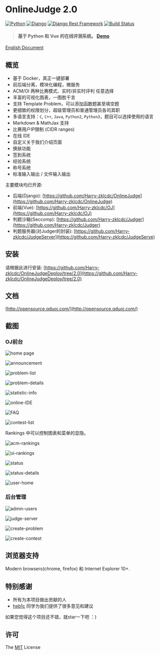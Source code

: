 # OnlineJudge 2.0

[![Python](https://img.shields.io/badge/python-3.6.2-blue.svg?style=flat-square)](https://www.python.org/downloads/release/python-362/)
[![Django](https://img.shields.io/badge/django-1.11.4-blue.svg?style=flat-square)](https://www.djangoproject.com/)
[![Django Rest Framework](https://img.shields.io/badge/django_rest_framework-3.4.0-blue.svg?style=flat-square)](http://www.django-rest-framework.org/)
[![Build Status](https://travis-ci.org/Harry-zklcdc/OnlineJudge.svg?branch=master)](https://travis-ci.org/Harry-zklcdc/OnlineJudge)

> #### 基于 Python 和 Vue 的在线评测系统。 [Demo](https://oj.yangzheng.com.cn/)

[English Document](README.md)



## 概览

- 基于 Docker，真正一键部署
- 前后端分离，模块化编程，微服务
- ACM/OI 两种比赛模式、实时/非实时评判 任意选择
- 丰富的可视化图表，一图胜千言
- 支持 Template Problem，可以添加函数题甚至填空题
- 更细致的权限划分，超级管理员和普通管理员各司其职
- 多语言支持：`C`, `C++`, `Java`, `Python2`, `Python3`，题目可以选择使用的语言
- Markdown & MathJax 支持
- 比赛用户IP限制 (CIDR ranges)
- 在线 IDE
- 自定义关于我们介绍页面
- 换肤功能
- 签到系统
- 经验系统
- 称号系统
- 标准输入输出 / 文件输入输出

主要模块均已开源:

- 后端(Django): [https://github.com/Harry-zklcdc/OnlineJudge](https://github.com/Harry-zklcdc/OnlineJudge)
- 前端(Vue): [https://github.com/Harry-zklcdc/OJ](https://github.com/Harry-zklcdc/OJ)
- 判题沙箱(Seccomp): [https://github.com/Harry-zklcdc/Judger](https://github.com/Harry-zklcdc/Judger)
- 判题服务器(对Judger的封装): [https://github.com/Harry-zklcdc/JudgeServer](https://github.com/Harry-zklcdc/JudgeServe)

## 安装

请根据此进行安装:  [https://github.com/Harry-zklcdc/OnlineJudgeDeploy/tree/2.0](https://github.com/Harry-zklcdc/OnlineJudgeDeploy/tree/2.0)

## 文档

[http://opensource.qduoj.com/](http://opensource.qduoj.com/)

## 截图

### OJ前台

![home page](https://raw.githubusercontent.com/Harry-zklcdc/docs/master/image/%E9%A6%96%E9%A1%B5.jpg)

![announcement](https://raw.githubusercontent.com/Harry-zklcdc/docs/master/image/%E5%85%AC%E5%91%8A.jpg)

![problem-list](https://raw.githubusercontent.com/Harry-zklcdc/docs/master/image/%E9%A2%98%E7%9B%AE-%E5%8E%9F%E8%B0%85%E7%BB%BF.jpg)

![problem-details](https://user-images.githubusercontent.com/20637881/33372507-4061a782-d539-11e7-8835-076ddae6b529.png)

![statistic-info](https://user-images.githubusercontent.com/20637881/33372508-40a0c6ce-d539-11e7-8d5e-024541b76750.png)

![online-IDE](https://raw.githubusercontent.com/Harry-zklcdc/docs/master/image/%E5%9C%A8%E7%BA%BFIDE.jpg)

![FAQ](https://raw.githubusercontent.com/Harry-zklcdc/docs/master/image/%E5%B8%B8%E8%A7%81%E9%97%AE%E9%A2%98-%E5%B0%91%E5%A5%B3%E7%B2%89.jpg)

![contest-list](https://raw.githubusercontent.com/Harry-zklcdc/docs/master/image/%E6%AF%94%E8%B5%9B-%E5%9F%BA%E4%BD%AC%E7%B4%AB.jpg)

Rankings 中可以控制图表和菜单的显隐。

![acm-rankings](https://user-images.githubusercontent.com/20637881/33372510-41117f68-d539-11e7-9947-70e60bad3cf2.png)

![oi-rankings](https://raw.githubusercontent.com/Harry-zklcdc/docs/master/image/%E6%8E%92%E5%90%8D.jpg)

![status](https://raw.githubusercontent.com/Harry-zklcdc/docs/master/image/状态.jpg)

![status-details](https://user-images.githubusercontent.com/20637881/33365523-787bd0ea-d523-11e7-953f-dacbf7a506df.png)

![user-home](https://raw.githubusercontent.com/Harry-zklcdc/docs/master/image/个人中心.jpg)

### 后台管理

![admin-users](https://user-images.githubusercontent.com/20637881/33372516-42c34fda-d539-11e7-9f4e-5109477f83be.png)

![judge-server](https://user-images.githubusercontent.com/20637881/33372517-42faef9e-d539-11e7-9f17-df9be3583900.png)

![create-problem](https://user-images.githubusercontent.com/20637881/33372513-42472162-d539-11e7-8659-5497bf52dbea.png)

![create-contest](https://user-images.githubusercontent.com/20637881/33372514-428ab922-d539-11e7-8f68-da55dedf3ad3.png)

## 浏览器支持

Modern browsers(chrome, firefox) 和 Internet Explorer 10+.

## 特别感谢

- 所有为本项目做出贡献的人
- [heb1c](https://github.com/hebicheng) 同学为我们提供了很多意见和建议

如果您觉得这个项目还不错，就star一下吧 ：)

## 许可

The [MIT](http://opensource.org/licenses/MIT) License


